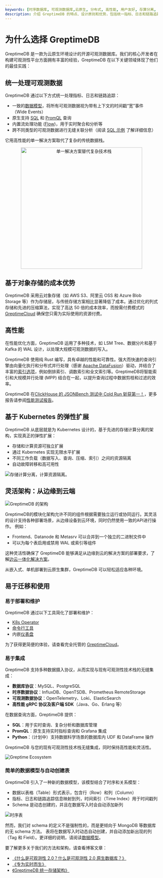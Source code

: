 ```yaml
---
keywords: [时序数据库, 可观测数据库,云原生, 分布式, 高性能, 用户友好, 存算分离, PromQL, SQL, Python,Rust 数据库]
description: 介绍 GreptimeDB 的特点、设计原则和优势，包括统一指标、日志和链路追踪，云原生架构，高性能和用户友好等。
---
```


# 为什么选择 GreptimeDB

GreptimeDB 是一款为云原生环境设计的开源可观测数据库。我们的核心开发者在构建可观测性平台方面拥有丰富的经验，GreptimeDB 在以下关键领域体现了他们的最佳实践：

## 统一处理可观测数据

GreptimeDB 通过以下方式统一处理指标、日志和链路追踪：
- 一致的[数据模型](./data-model.md)，将所有可观测数据视为带有上下文的时间戳“宽”事件（Wide Events）
- 原生支持 [SQL](/user-guide/query-data/sql.md) 和 [PromQL](/user-guide/query-data/promql.md) 查询
- 内置流处理功能 ([Flow](/user-guide/flow-computation/overview.md))，用于实时聚合和分析等
- 跨不同类型的可观测数据进行无缝关联分析（阅读 [SQL 示例](/user-guide/overview.md#sql-查询示例) 了解详细信息）

它用高性能的单一解决方案取代了复杂的传统数据栈。

<p align="center"><img src="/unify-processing.png" alt="单一解决方案替代复杂技术栈" width="400"/></p>

## 基于对象存储的成本优势

GreptimeDB 采用云对象存储（如 AWS S3、阿里云 OSS 和 Azure Blob Storage 等）作为存储层，与传统存储方案相比显著降低了成本。通过优化的列式存储和先进的压缩算法，实现了高达 50 倍的成本效率，而按需付费模式的 [GreptimeCloud](https://greptime.com/product/cloud) 确保您只需为实际使用的资源付费。

## 高性能

在性能优化方面，GreptimeDB 运用了多种技术，如 LSM Tree、数据分片和基于 Kafka 的 WAL 设计，以处理大规模可观测数据的写入。

GreptimeDB 使用纯 Rust 编写，具有卓越的性能和可靠性。强大而快速的查询引擎由向量化执行和分布式并行处理（感谢 [Apache DataFusion](https://datafusion.apache.org/)）驱动，并结合了丰富的[索引选项](/user-guide/manage-data/data-index.md)，例如倒排索引、调数索引和全文索引等。GreptimeDB将智能索引和大规模并行处理 (MPP) 结合在一起，以提升查询过程中数据剪枝和过滤的效率。

GreptimeDB 在[ClickHouse 的 JSONBench 测试中 Cold Run 斩获第一！](https://greptime.cn/blogs/2025-03-18-json-benchmark-greptimedb)，更多报告请参阅[性能测试报告](https://greptime.cn/blogs/2024-09-09-report-summary)。

## 基于 Kubernetes 的弹性扩展

GreptimeDB 从底层就是为 Kubernetes 设计的，基于先进的存储计算分离的架构，实现真正的弹性扩展：

- 存储和计算资源可独立扩展
- 通过 Kubernetes 实现无限水平扩展
- 不同工作负载（数据写入、查询、压缩、索引）之间的资源隔离
- 自动故障转移和高可用性

![存储计算分离，计算资源隔离](/storage-compute-disaggregation-compute-compute-separation.png)。

## 灵活架构：从边缘到云端

![GreptimeDB 的架构](/architecture-2.png)

GreptimeDB的模块化架构允许不同的组件根据需要独立运行或协同运行。其灵活的设计支持各种部署场景，从边缘设备到云环境，同时仍然使用一致的API进行操作。 例如：
- Frontend、Datanode 和 Metasrv 可以合并到一个独立的二进制文件中
- 可以为每个表启用或禁用 WAL 或索引等组件

这种灵活性确保了 GreptimeDB 能够满足从边缘到云的解决方案的部署要求，了解[边云一体化解决方案](https://greptime.cn/carcloud)。

从嵌入式、单机部署到云原生集群，GreptimeDB 可以轻松适应各种环境。

## 易于迁移和使用

### 易于部署和维护

GreptimeDB 通过以下工具简化了部署和维护：
- [K8s Operator](https://github.com/GreptimeTeam/greptimedb-operator)
- [命令行工具](https://github.com/GreptimeTeam/gtctl)
- 内嵌[仪表盘](https://github.com/GreptimeTeam/dashboard)

为了获得更简便的体验，请查看完全托管的 [GreptimeCloud](https://greptime.cn/product/cloud)。

### 易于集成

GreptimeDB 支持多种数据摄入协议，从而实现与现有可观测性技术栈的无缝集成：
- **数据库协议**：MySQL、PostgreSQL
- **时序数据协议**：InfluxDB、OpenTSDB、Prometheus RemoteStorage
- **可观测数据协议**：OpenTelemetry、Loki、ElasticSearch
- **高性能 gRPC 协议及客户端 SDK**（Java、Go、Erlang 等）

在数据查询方面，GreptimeDB 提供：
- **SQL**：用于实时查询、复杂分析和数据库管理
- **PromQL**：原生支持实时指标查询和 Grafana 集成
- **Python**：（计划中）支持数据科学场景的数据库内 UDF 和 DataFrame 操作

GreptimeDB 与您的现有可观测性技术栈无缝集成，同时保持高性能和灵活性。

![Greptime Ecosystem](/greptime-ecosystem.png)

### 简单的数据模型与自动创建表

GreptimeDB 引入了一种新的数据模型，该模型结合了时序和关系模型：
- 数据以表格（Table）形式表示，包含行（Row）和列（Column）
- 指标、日志和链路追踪信息映射到列，时间索引（Time Index）用于时间戳列
- Schema 是动态创建的，并且在数据写入时会自动添加新列

![时序表](/time-series-table.png)

然而，我们对 schema 的定义不是强制性的，而是更倾向于 MongoDB 等数据库的无 schema 方法。
表将在数据写入时动态自动创建，并自动添加新出现的列（Tag 和 Field）。更详细的说明，请阅读[数据模型](./data-model.md)。

要了解更多关于我们的方法和架构，请查看博客文章：
* [《什么是可观测性 2.0？什么是可观测性 2.0 原生数据库？》](https://greptime.cn/blogs/2025-04-24-observability2.0-greptimedb.html)
* [《专为实时而生》](https://greptime.cn/blogs/2022-11-16-github)
* [《GreptimeDB 统一存储架构》](https://greptime.cn/blogs/2024-12-24-observability)